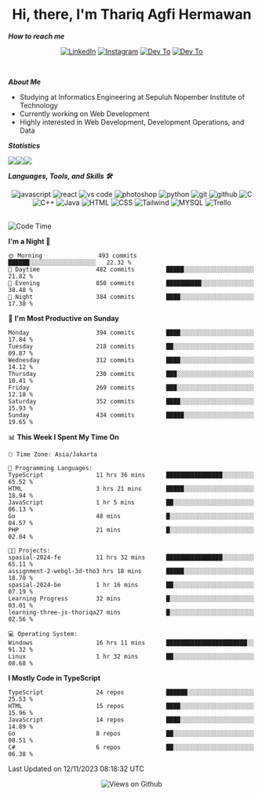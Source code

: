 <div align="center">
  <h1>Hi, there, I'm Thariq Agfi Hermawan</h1>
</div>


***How to reach me***
<p align='center'>
   <a href="https://www.linkedin.com/in/thariqagfihermawan" target="_blank"><img src="https://img.shields.io/badge/LinkedIn-0077B5?style=for-the-badge&logo=linkedin&logoColor=white" alt="LinkedIn"></a>
   <a href="https://www.instagram.com/thoriqagfi" target="_blank"><img src="https://img.shields.io/badge/Instagram-E4405F?style=for-the-badge&logo=instagram&logoColor=white" alt="Instagram"></a>
   <a href="https://medium.com/@thoriq.aghfi60" target="_blank"><img src="https://img.shields.io/badge/Medium-12100E?style=for-the-badge&logo=medium&logoColor=white" alt="Dev To"></a>
   <a href="https://linktr.ee/thoriqagfi" target="_blank"><img src="https://img.shields.io/badge/linktree-1de9b6?style=for-the-badge&logo=linktree&logoColor=white" alt="Dev To"></a>
</p>

<br>

***About Me***
- Studying at Informatics Engineering at Sepuluh Nopember Institute of Technology
- Currently working on Web Development
- Highly interested in Web Development, Development Operations, and Data

***Statistics***

<!-- [![GitHub Streak](http://github-readme-streak-stats.herokuapp.com?user=thoriqagfi&theme=dark)](https://git.io/streak-stats) -->

<div align="center">
  <div style="display: flex;">
    <img src="http://github-readme-streak-stats.herokuapp.com?user=thoriqagfi&theme=chartreuse-dark"/>
    <img src="https://github-readme-stats.vercel.app/api/top-langs/?username=thoriqagfi&layout=compact&&theme=chartreuse-dark&langs_count=8)](https://github.com/thoriqagfi"/>
    <img src="https://github-readme-stats.vercel.app/api?username=thoriqagfi&show_icons=true&theme=chartreuse-dark"/>
  </div>
</div>

<!-- [![Top Langs](https://github-readme-stats.vercel.app/api/top-langs/?username=thoriqagfi&layout=compact&&theme=chartreuse-dark&langs_count=8)](https://github.com/thoriqagfi)
< ![Agfi's GitHub stats](https://github-readme-stats.vercel.app/api?username=thoriqagfi&show_icons=true&theme=chartreuse-dark) -->

***Languages, Tools, and Skills 🛠***

  <div align="center">
    <img src="https://img.shields.io/badge/JavaScript-F7DF1E?style=for-the-badge&logo=javascript&logoColor=black" alt="javascript" />
    <img src="https://img.shields.io/badge/React-61DAFB?style=for-the-badge&logo=react&logoColor=black" alt="react" />
    <img src="https://img.shields.io/badge/vs%20code-007ACC?style=for-the-badge&logo=visual%20studio%20code&logoColor=white" alt="vs code" />
    <img src="https://img.shields.io/badge/adobe%20photoshop-31A8FF?style=for-the-badge&logo=adobe%20photoshop&logoColor=white" alt="photoshop" />
    <img src="https://img.shields.io/badge/python-3776AB?style=for-the-badge&logo=python&logoColor=white" alt="python" />
    <img src="https://img.shields.io/badge/Git-F05032?style=for-the-badge&logo=git&logoColor=white" alt="git" />
    <img src="https://img.shields.io/badge/GitHub-100000?style=for-the-badge&logo=github&logoColor=white" alt="github" />
    <img src="https://img.shields.io/badge/c-%2300599C.svg?style=for-the-badge&logo=c&logoColor=white" alt="C" />
    <img src="https://img.shields.io/badge/c++-%2300599C.svg?style=for-the-badge&logo=c%2B%2B&logoColor=white" alt="C++" />
    <img src="https://img.shields.io/badge/Java-ED8B00?style=for-the-badge&logo=java&logoColor=white" alt="Java"/>
    <img src="https://img.shields.io/badge/HTML5-E34F26?style=for-the-badge&logo=html5&logoColor=white" alt="HTML" />
    <img src="https://img.shields.io/badge/CSS-239120?&style=for-the-badge&logo=css3&logoColor=white" alt ="CSS" />
    <img src="https://img.shields.io/badge/tailwindcss-%2338B2AC.svg?style=for-the-badge&logo=tailwind-css&logoColor=white" alt="Tailwind" />
    <img src="https://img.shields.io/badge/MySQL-00000F?style=for-the-badge&logo=mysql&logoColor=white" alt="MYSQL" />
    <img src="https://img.shields.io/badge/Trello-%23026AA7.svg?style=for-the-badge&logo=Trello&logoColor=white" alt="Trello" />
  </div><br>

<!--START_SECTION:waka-->
![Code Time](http://img.shields.io/badge/Code%20Time-762%20hrs%203%20mins-blue)

**I'm a Night 🦉** 

```text
🌞 Morning                493 commits         ██████░░░░░░░░░░░░░░░░░░░   22.32 % 
🌆 Daytime                482 commits         █████░░░░░░░░░░░░░░░░░░░░   21.82 % 
🌃 Evening                850 commits         ██████████░░░░░░░░░░░░░░░   38.48 % 
🌙 Night                  384 commits         ████░░░░░░░░░░░░░░░░░░░░░   17.38 % 
```
📅 **I'm Most Productive on Sunday** 

```text
Monday                   394 commits         ████░░░░░░░░░░░░░░░░░░░░░   17.84 % 
Tuesday                  218 commits         ██░░░░░░░░░░░░░░░░░░░░░░░   09.87 % 
Wednesday                312 commits         ████░░░░░░░░░░░░░░░░░░░░░   14.12 % 
Thursday                 230 commits         ███░░░░░░░░░░░░░░░░░░░░░░   10.41 % 
Friday                   269 commits         ███░░░░░░░░░░░░░░░░░░░░░░   12.18 % 
Saturday                 352 commits         ████░░░░░░░░░░░░░░░░░░░░░   15.93 % 
Sunday                   434 commits         █████░░░░░░░░░░░░░░░░░░░░   19.65 % 
```


📊 **This Week I Spent My Time On** 

```text
🕑︎ Time Zone: Asia/Jakarta

💬 Programming Languages: 
TypeScript               11 hrs 36 mins      ████████████████░░░░░░░░░   65.52 % 
HTML                     3 hrs 21 mins       █████░░░░░░░░░░░░░░░░░░░░   18.94 % 
JavaScript               1 hr 5 mins         ██░░░░░░░░░░░░░░░░░░░░░░░   06.13 % 
Go                       48 mins             █░░░░░░░░░░░░░░░░░░░░░░░░   04.57 % 
PHP                      21 mins             █░░░░░░░░░░░░░░░░░░░░░░░░   02.04 % 

🐱‍💻 Projects: 
spasial-2024-fe          11 hrs 32 mins      ████████████████░░░░░░░░░   65.11 % 
assignment-2-webgl-3d-tho3 hrs 18 mins       █████░░░░░░░░░░░░░░░░░░░░   18.70 % 
spasial-2024-be          1 hr 16 mins        ██░░░░░░░░░░░░░░░░░░░░░░░   07.19 % 
Learning Progress        32 mins             █░░░░░░░░░░░░░░░░░░░░░░░░   03.01 % 
learning-three-js-thoriqa27 mins             █░░░░░░░░░░░░░░░░░░░░░░░░   02.56 % 

💻 Operating System: 
Windows                  16 hrs 11 mins      ███████████████████████░░   91.32 % 
Linux                    1 hr 32 mins        ██░░░░░░░░░░░░░░░░░░░░░░░   08.68 % 
```

**I Mostly Code in TypeScript** 

```text
TypeScript               24 repos            ██████░░░░░░░░░░░░░░░░░░░   25.53 % 
HTML                     15 repos            ████░░░░░░░░░░░░░░░░░░░░░   15.96 % 
JavaScript               14 repos            ████░░░░░░░░░░░░░░░░░░░░░   14.89 % 
Go                       8 repos             ██░░░░░░░░░░░░░░░░░░░░░░░   08.51 % 
C#                       6 repos             ██░░░░░░░░░░░░░░░░░░░░░░░   06.38 % 
```




 Last Updated on 12/11/2023 08:18:32 UTC
<!--END_SECTION:waka-->

<div align="center">
<img src="https://komarev.com/ghpvc/?username=thoriqagfi&color=blue" alt="Views on Github" />
</div>